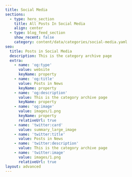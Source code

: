 ```yaml
---
title: Social Media
sections:
  - type: hero_section
    title: All Posts In Social Media
    align: center
  - type: blog_feed_section
    show_recent: false
    category: content/data/categories/social-media.yaml
seo:
  title: Posts in Social Media
  description: This is the category archive page
  extra:
    - name: 'og:type'
      value: website
      keyName: property
    - name: 'og:title'
      value: Posts in News
      keyName: property
    - name: 'og:description'
      value: This is the category archive page
      keyName: property
    - name: 'og:image'
      value: images/1.png
      keyName: property
      relativeUrl: true
    - name: 'twitter:card'
      value: summary_large_image
    - name: 'twitter:title'
      value: Posts in News
    - name: 'twitter:description'
      value: This is the category archive page
    - name: 'twitter:image'
      value: images/1.png
      relativeUrl: true
layout: advanced
---
```

